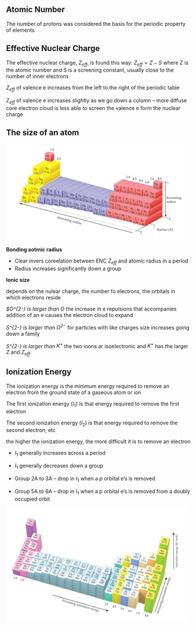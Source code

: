 ## Atomic Number
The number of protons was considered the basis for the periodic property of elements

## Effective Nuclear Charge

The effective nuclear charge, $Z_{eff}$, is found this way: $Z_{eff}=Z-S$
where Z is the atomic number and S is a screening constant, usually close to the number of inner electrons

$Z_{eff}$ of valence e increases from the left to the right of the periodic table

$Z_{eff}$ of valence e increases slightly as we go down a column – more diffuse core electron cloud is less able to screen the valence e form the nuclear charge

## The size of an atom

![avatar](img/9.14.1.png)

**Bonding aotmic radius**

+ Clear invers coreelation between ENC $Z_{eff}$ and atomic radius in a period
+ Radius increases significantly down a group

**Ionic size**

depends on the nulear charge, the number fo electrons, the orbitals in which electrons reside

*$O^{2-} is larger than $O$*
the increase in e repulsions that accompanies addition of an e causes the electron cloud to expand

*S^{2-} is larger than $O^{2-}$*
for particles with like charges size increases going down a family

*S^{2-} is larger than $K^+$*
the two ioons ar isoelectronic and $K^+$ has the larger $Z$ and $Z_{eff}$.


## Ionization Energy
The ionization energy is the minimum energy required to remove an electron from the ground state of a gaseous atom or ion

The first ionization energy ($I_1$) is that energy required to remove the first electron

The second ionization energy ($I_2$) is that energy required to remove the second electron, etc

the higher the ionization energy, the more difficult it is to remove an electron

+ $I_1$ generally increases across a period

+ $I_1$ generally decreases down a group

+ Group 2A to 3A – drop in $I_1$ when a $p$ orbital e’s is removed

+ Group 5A to 6A – drop in $I_1$ when a p orbital e’s is removed from a doubly occupied orbit

![avatar](img/9.14.2.png)